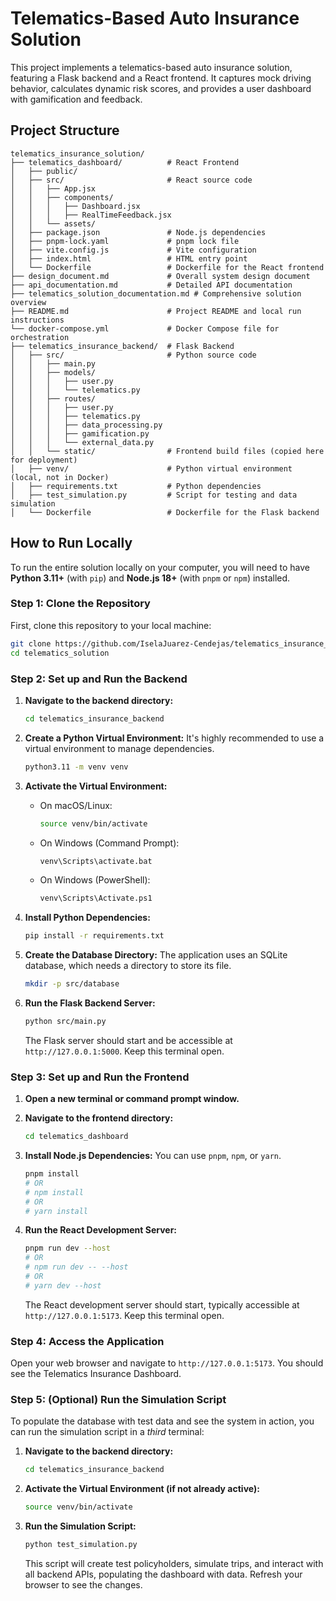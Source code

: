 # Telematics-Based Auto Insurance Solution

This project implements a telematics-based auto insurance solution, featuring a Flask backend and a React frontend. It captures mock driving behavior, calculates dynamic risk scores, and provides a user dashboard with gamification and feedback.

## Project Structure

```
telematics_insurance_solution/
├── telematics_dashboard/          # React Frontend
│   ├── public/
│   ├── src/                       # React source code
│   │   ├── App.jsx
│   │   ├── components/
│   │   │   ├── Dashboard.jsx
│   │   │   ├── RealTimeFeedback.jsx
│   │   └── assets/
│   ├── package.json               # Node.js dependencies
│   ├── pnpm-lock.yaml             # pnpm lock file
│   ├── vite.config.js             # Vite configuration
│   ├── index.html                 # HTML entry point
│   └── Dockerfile                 # Dockerfile for the React frontend
├── design_document.md             # Overall system design document
├── api_documentation.md           # Detailed API documentation
├── telematics_solution_documentation.md # Comprehensive solution overview
├── README.md                      # Project README and local run instructions
└── docker-compose.yml             # Docker Compose file for orchestration
├── telematics_insurance_backend/  # Flask Backend
│   ├── src/                       # Python source code
│   │   ├── main.py
│   │   ├── models/
│   │   │   ├── user.py
│   │   │   └── telematics.py
│   │   ├── routes/
│   │   │   ├── user.py
│   │   │   ├── telematics.py
│   │   │   ├── data_processing.py
│   │   │   ├── gamification.py
│   │   │   └── external_data.py
│   │   └── static/                # Frontend build files (copied here for deployment)
│   ├── venv/                      # Python virtual environment (local, not in Docker)
│   ├── requirements.txt           # Python dependencies
│   ├── test_simulation.py         # Script for testing and data simulation
│   └── Dockerfile                 # Dockerfile for the Flask backend

```

## How to Run Locally

To run the entire solution locally on your computer, you will need to have **Python 3.11+** (with `pip`) and **Node.js 18+** (with `pnpm` or `npm`) installed.

### Step 1: Clone the Repository

First, clone this repository to your local machine:

```bash
git clone https://github.com/IselaJuarez-Cendejas/telematics_insurance_solution.git
cd telematics_solution
```

### Step 2: Set up and Run the Backend

1.  **Navigate to the backend directory:**
    ```bash
    cd telematics_insurance_backend
    ```

2.  **Create a Python Virtual Environment:**
    It's highly recommended to use a virtual environment to manage dependencies.
    ```bash
    python3.11 -m venv venv
    ```

3.  **Activate the Virtual Environment:**
    *   On macOS/Linux:
        ```bash
        source venv/bin/activate
        ```
    *   On Windows (Command Prompt):
        ```bash
        venv\Scripts\activate.bat
        ```
    *   On Windows (PowerShell):
        ```bash
        venv\Scripts\Activate.ps1
        ```

4.  **Install Python Dependencies:**
    ```bash
    pip install -r requirements.txt
    ```

5.  **Create the Database Directory:**
    The application uses an SQLite database, which needs a directory to store its file.
    ```bash
    mkdir -p src/database
    ```

6.  **Run the Flask Backend Server:**
    ```bash
    python src/main.py
    ```
    The Flask server should start and be accessible at `http://127.0.0.1:5000`. Keep this terminal open.

### Step 3: Set up and Run the Frontend

1.  **Open a new terminal or command prompt window.**

2.  **Navigate to the frontend directory:**
    ```bash
    cd telematics_dashboard
    ```

3.  **Install Node.js Dependencies:**
    You can use `pnpm`, `npm`, or `yarn`.
    ```bash
    pnpm install
    # OR
    # npm install
    # OR
    # yarn install
    ```

4.  **Run the React Development Server:**
    ```bash
    pnpm run dev --host
    # OR
    # npm run dev -- --host
    # OR
    # yarn dev --host
    ```
    The React development server should start, typically accessible at `http://127.0.0.1:5173`. Keep this terminal open.

### Step 4: Access the Application

Open your web browser and navigate to `http://127.0.0.1:5173`. You should see the Telematics Insurance Dashboard.

### Step 5: (Optional) Run the Simulation Script

To populate the database with test data and see the system in action, you can run the simulation script in a *third* terminal:

1.  **Navigate to the backend directory:**
    ```bash
    cd telematics_insurance_backend
    ```

2.  **Activate the Virtual Environment (if not already active):**
    ```bash
    source venv/bin/activate
    ```

3.  **Run the Simulation Script:**
    ```bash
    python test_simulation.py
    ```
    This script will create test policyholders, simulate trips, and interact with all backend APIs, populating the dashboard with data. Refresh your browser to see the changes.
